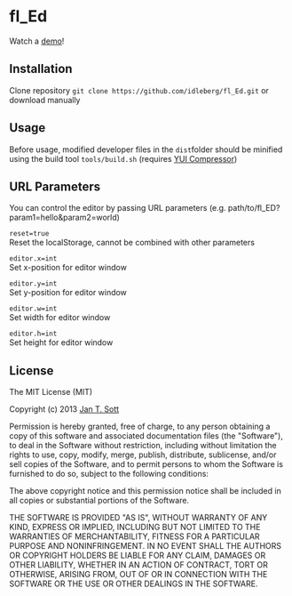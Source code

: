 # fl_Ed

Watch a [demo](http://idleberg.github.io/fl_Ed/)!

## Installation

Clone repository `git clone https://github.com/idleberg/fl_Ed.git` or download manually

## Usage

Before usage, modified developer files in the `dist`folder should be minified using the build tool `tools/build.sh` (requires [YUI Compressor](http://yui.github.io/yuicompressor/))

## URL Parameters

You can control the editor by passing URL parameters (e.g. path/to/fl_ED?param1=hello&param2=world)

`reset=true`  
Reset the localStorage, cannot be combined with other parameters

`editor.x=int`  
Set x-position for editor window

`editor.y=int`  
Set y-position for editor window

`editor.w=int`  
Set width for editor window

`editor.h=int`  
Set height for editor window

## License

The MIT License (MIT)

Copyright (c) 2013 [Jan T. Sott](http://github.com/idleberg/fl_Ed)

Permission is hereby granted, free of charge, to any person obtaining a copy
of this software and associated documentation files (the "Software"), to deal
in the Software without restriction, including without limitation the rights
to use, copy, modify, merge, publish, distribute, sublicense, and/or sell
copies of the Software, and to permit persons to whom the Software is
furnished to do so, subject to the following conditions:

The above copyright notice and this permission notice shall be included in
all copies or substantial portions of the Software.

THE SOFTWARE IS PROVIDED "AS IS", WITHOUT WARRANTY OF ANY KIND, EXPRESS OR
IMPLIED, INCLUDING BUT NOT LIMITED TO THE WARRANTIES OF MERCHANTABILITY,
FITNESS FOR A PARTICULAR PURPOSE AND NONINFRINGEMENT. IN NO EVENT SHALL THE
AUTHORS OR COPYRIGHT HOLDERS BE LIABLE FOR ANY CLAIM, DAMAGES OR OTHER
LIABILITY, WHETHER IN AN ACTION OF CONTRACT, TORT OR OTHERWISE, ARISING FROM,
OUT OF OR IN CONNECTION WITH THE SOFTWARE OR THE USE OR OTHER DEALINGS IN
THE SOFTWARE.